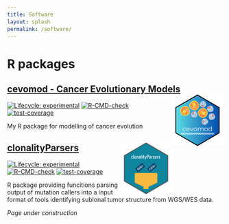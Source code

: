 ```yaml
---
title: Software
layout: splash
permalink: /software/
---
```


# R packages


## [cevomod - Cancer Evolutionary Models](https://pawelqs.github.io/cevomod/) <img src="https://github.com/pawelqs/cevomod/raw/master/man/figures/logo.png" align="right" height="120" />

<!-- badges: start -->
[![Lifecycle: experimental](https://img.shields.io/badge/lifecycle-experimental-orange.svg)](https://lifecycle.r-lib.org/articles/stages.html#experimental)
[![R-CMD-check](https://github.com/pawelqs/cevomod/actions/workflows/R-CMD-check.yaml/badge.svg)](https://github.com/pawelqs/cevomod/actions/workflows/R-CMD-check.yaml)
[![test-coverage](https://github.com/pawelqs/cevomod/actions/workflows/test-coverage.yaml/badge.svg)](https://github.com/pawelqs/cevomod/actions/workflows/test-coverage.yaml)
<!-- badges: end -->

My R package for modelling of cancer evolution


## [clonalityParsers](https://github.com/pawelqs/clonalityParsers) <img src="https://github.com/pawelqs/clonalityParsers/raw/master/man/figures/logo.png" align="right" height="120" />

<!-- badges: start -->
[![Lifecycle: experimental](https://img.shields.io/badge/lifecycle-experimental-orange.svg)](https://lifecycle.r-lib.org/articles/stages.html#experimental)
[![R-CMD-check](https://github.com/pawelqs/clonalityParsers/actions/workflows/R-CMD-check.yaml/badge.svg)](https://github.com/pawel125/clonalityParsers/actions/workflows/R-CMD-check.yaml)
[![test-coverage](https://github.com/pawelqs/clonalityParsers/actions/workflows/test-coverage.yaml/badge.svg)](https://github.com/pawel125/clonalityParsers/actions/workflows/test-coverage.yaml)
<!-- badges: end -->

R package providing funcitions parsing output of mutation callers into a input format of tools identifying sublonal tumor structure from WGS/WES data. 






*Page under construction*